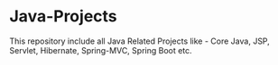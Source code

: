 # Java-Projects
This repository include all Java Related Projects like - Core Java, JSP, Servlet, Hibernate, Spring-MVC, Spring Boot etc. 
